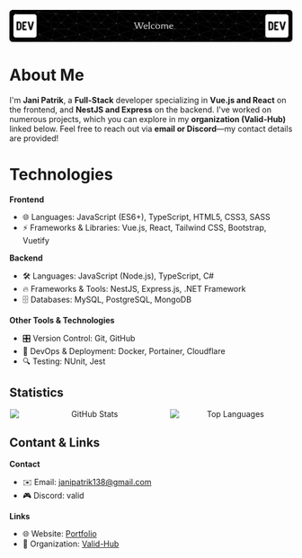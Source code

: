 ![header](./header.png)

# About Me

I'm **Jani Patrik**, a **Full-Stack** developer specializing in **Vue.js and React** on the frontend, and **NestJS and Express** on the backend. I've worked on numerous projects, which you can explore in my **organization (Valid-Hub)** linked below. Feel free to reach out via **email or Discord**—my contact details are provided! 

# Technologies
**Frontend**
- 🌐 Languages: JavaScript (ES6+), TypeScript, HTML5, CSS3, SASS
- ⚡ Frameworks & Libraries: Vue.js, React, Tailwind CSS, Bootstrap, Vuetify

**Backend**
- 🛠 Languages: JavaScript (Node.js), TypeScript, C#
- 🔥 Frameworks & Tools: NestJS, Express.js, .NET Framework
- 🗄 Databases: MySQL, PostgreSQL, MongoDB

**Other Tools & Technologies**
- 🎛 Version Control: Git, GitHub
- 🐳 DevOps & Deployment: Docker, Portainer, Cloudflare
- 🔍 Testing: NUnit, Jest

## Statistics

<div align="center" style="display: flex; justify-content: center;">
  <img src="https://github-readme-stats.vercel.app/api?username=OHOKs&show_icons=true&theme=dark" alt="GitHub Stats" width="56.5%">
  <img src="https://github-readme-stats.vercel.app/api/top-langs/?username=OHOKs&layout=compact&theme=dark" alt="Top Languages" width="43%">
</div>

## Contant & Links

**Contact**
- ✉️ Email: janipatrik138@gmail.com
- 🎮 Discord: valid

**Links**
- 🌐 Website: [Portfolio](https://example.com)
- 🏢 Organization: [Valid-Hub](https://github.com/Valid-Hub)
